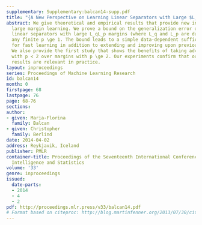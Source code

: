 ```yaml
---
supplementary: Supplementary:balcan14-supp.pdf
title: "{A New Perspective on Learning Linear Separators with Large $L_qL_p$ Margins}"
abstract: We give theoretical and empirical results that provide new insights into
  large margin learning. We prove a bound on the generalization error of learning
  linear separators with large L_qL_p margins (where L_q and L_p are dual norms) for
  any finite p \ge 1. The bound leads to a simple data-dependent sufficient condition
  for fast learning in addition to extending and improving upon previous results.
  We also provide the first study that shows the benefits of taking advantage of margins
  with p < 2 over margins with p \ge 2. Our experiments confirm that our theoretical
  results are relevant in practice.
layout: inproceedings
series: Proceedings of Machine Learning Research
id: balcan14
month: 0
firstpage: 68
lastpage: 76
page: 68-76
sections: 
author:
- given: Maria-Florina
  family: Balcan
- given: Christopher
  family: Berlind
date: 2014-04-02
address: Reykjavik, Iceland
publisher: PMLR
container-title: Proceedings of the Seventeenth International Conference on Artificial
  Intelligence and Statistics
volume: '33'
genre: inproceedings
issued:
  date-parts:
  - 2014
  - 4
  - 2
pdf: http://proceedings.mlr.press/v33/balcan14.pdf
# Format based on citeproc: http://blog.martinfenner.org/2013/07/30/citeproc-yaml-for-bibliographies/
---
```

